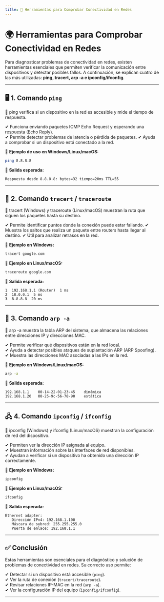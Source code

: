 ```yaml
---
title: 📌 Herramientas para Comprobar Conectividad en Redes
---
```


# 🌍 Herramientas para Comprobar Conectividad en Redes

Para diagnosticar problemas de conectividad en redes, existen herramientas esenciales que permiten verificar la comunicación entre dispositivos y detectar posibles fallos. A continuación, se explican cuatro de las más utilizadas: **ping, tracert, arp -a e ipconfig/ifconfig**.

---

## 🖥️ 1. Comando `ping`

<div class="custom-quote">📢 ping verifica si un dispositivo en la red es accesible y mide el tiempo de respuesta.</div>

✔ Funciona enviando paquetes ICMP Echo Request y esperando una respuesta (Echo Reply).  
✔ Permite detectar problemas de latencia o pérdida de paquetes.
✔ Ayuda a comprobar si un dispositivo está conectado a la red.  


📌 **Ejemplo de uso en Windows/Linux/macOS:**
```bash
ping 8.8.8.8
```
📌 **Salida esperada:**
```
Respuesta desde 8.8.8.8: bytes=32 tiempo=20ms TTL=55
```

---


## 🔄 2. Comando `tracert` / `traceroute`

<div class="custom-quote">📢 tracert (Windows) y traceroute (Linux/macOS) muestran la ruta que siguen los paquetes hasta su destino.</div>

✔ Permite identificar puntos donde la conexión puede estar fallando. 
✔ Muestra los saltos que realiza un paquete entre routers hasta llegar al destino.
✔ Útil para analizar retrasos en la red.


📌 **Ejemplo en Windows:**
```bash
tracert google.com
```
📌 **Ejemplo en Linux/macOS:**
```bash
traceroute google.com
```
📌 **Salida esperada:**
```
1  192.168.1.1 (Router)  1 ms
2  10.0.0.1  5 ms
3  8.8.8.8  20 ms
```

---


## 📡 3. Comando `arp -a`

<div class="custom-quote">📢 arp -a muestra la tabla ARP del sistema, que almacena las relaciones entre direcciones IP y direcciones MAC.</div>

✔ Permite verificar qué dispositivos están en la red local.  
✔ Ayuda a detectar posibles ataques de suplantación ARP (ARP Spoofing).  
✔ Muestra las direcciones MAC asociadas a las IPs en la red. 


📌 **Ejemplo en Windows/Linux/macOS:**
```bash
arp -a
```
📌 **Salida esperada:**
```
192.168.1.1    00-14-22-01-23-45    dinámica
192.168.1.20   00-25-9c-56-78-90    estática
```

---


## 🖧 4. Comando `ipconfig` / `ifconfig`

<div class="custom-quote">📢 ipconfig (Windows) y ifconfig (Linux/macOS) muestran la configuración de red del dispositivo.</div>

✔ Permiten ver la dirección IP asignada al equipo.  
✔ Muestran información sobre las interfaces de red disponibles.  
✔ Ayudan a verificar si un dispositivo ha obtenido una dirección IP correctamente.  


📌 **Ejemplo en Windows:**
```bash
ipconfig
```
📌 **Ejemplo en Linux/macOS:**
```bash
ifconfig
```
📌 **Salida esperada:**
```
Ethernet adapter:
   Dirección IPv4: 192.168.1.100
   Máscara de subred: 255.255.255.0
   Puerta de enlace: 192.168.1.1
```

---


## ✅ Conclusión

Estas herramientas son esenciales para el diagnóstico y solución de problemas de conectividad en redes. Su correcto uso permite:

✔ Detectar si un dispositivo está accesible (`ping`).  
✔ Ver la ruta de conexión (`tracert/traceroute`).  
✔ Revisar relaciones IP-MAC en la red (`arp -a`).  
✔ Ver la configuración IP del equipo (`ipconfig/ifconfig`).  


---
